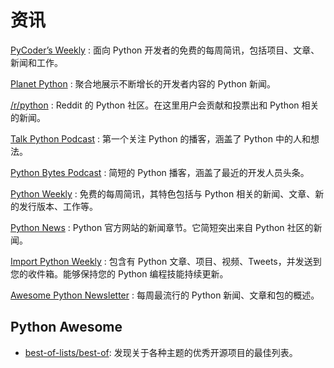 
# 资讯

[PyCoder’s Weekly](https://pycoders.com/)
:   面向 Python 开发者的免费的每周简讯，包括项目、文章、新闻和工作。

[Planet Python](https://planetpython.org/)
:   聚合地展示不断增长的开发者内容的 Python 新闻。

[/r/python](https://reddit.com/r/python)
:   Reddit 的 Python 社区。在这里用户会贡献和投票出和 Python 相关的新闻。

[Talk Python Podcast](https://talkpython.fm/)
:   第一个关注 Python 的播客，涵盖了 Python 中的人和想法。

[Python Bytes Podcast](https://pythonbytes.fm/)
:   简短的 Python 播客，涵盖了最近的开发人员头条。

[Python Weekly](https://www.pythonweekly.com/)
:   免费的每周简讯，其特色包括与 Python 相关的新闻、文章、新的发行版本、工作等。

[Python News](http://www.python.org/blogs/)
:   Python 官方网站的新闻章节。它简短突出来自 Python 社区的新闻。

[Import Python Weekly](http://www.importpython.com/newsletter/)
:   包含有 Python 文章、项目、视频、Tweets，并发送到您的收件箱。能够保持您的 Python 编程技能持续更新。

[Awesome Python Newsletter](https://python.libhunt.com/newsletter)
:   每周最流行的 Python 新闻、文章和包的概述。

## Python Awesome

- [best-of-lists/best-of](https://github.com/best-of-lists/best-of): 发现关于各种主题的优秀开源项目的最佳列表。
